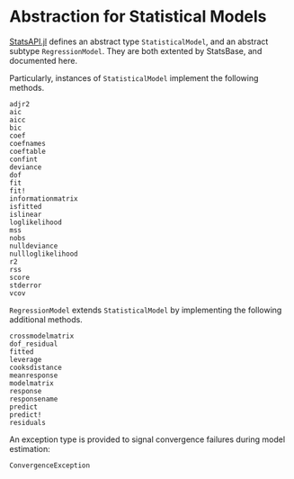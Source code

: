 # Abstraction for Statistical Models

[StatsAPI.jl](https://github.com/JuliaStats/StatsAPI.jl) defines an abstract type `StatisticalModel`,
and an abstract subtype `RegressionModel`. They are both extented by StatsBase, and documented here.

Particularly, instances of `StatisticalModel` implement the following methods.

```@docs
adjr2
aic
aicc
bic
coef
coefnames
coeftable
confint
deviance
dof
fit
fit!
informationmatrix
isfitted
islinear
loglikelihood
mss
nobs
nulldeviance
nullloglikelihood
r2
rss
score
stderror
vcov
```

`RegressionModel` extends `StatisticalModel` by implementing the following additional methods.
```@docs
crossmodelmatrix
dof_residual
fitted
leverage
cooksdistance
meanresponse
modelmatrix
response
responsename
predict
predict!
residuals
```

An exception type is provided to signal convergence failures during model estimation:
```@docs
ConvergenceException
```
